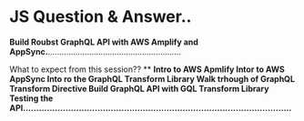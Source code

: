 # JS Question & Answer..

**Build Roubst GraphQL API with AWS Amplify and AppSync.**.......................................................... 

What to expect from this session??
**
**Intro to AWS Apmlify
Intor to AWS AppSync
Into ro the GraphQL Transform Library
Walk trhough of GraphQL Transform Directive
Build GraphQL API with GQL Transform Library
Testing the API.....................................................................................................**

